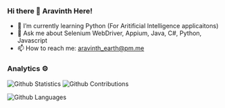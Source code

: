### Hi there 👋 Aravinth Here! 

- 🌱 I’m currently learning Python (For Aritificial Intelligence applicaitons)
- 💬 Ask me about Selenium WebDriver, Appium, Java, C#, Python, Javascript
- 📫 How to reach me: <aravinth_earth@pm.me>

### Analytics ⚙️

![Github Statistics](https://github-readme-stats.vercel.app/api/?username=Aravinth-Earth&theme=onedark&count_private=true&show_icons=true)
![Github Contributions](https://github-readme-streak-stats.herokuapp.com/?user=Aravinth-Earth&theme=onedark&hide_border=true)

![Github Languages](https://github-readme-stats.vercel.app/api/top-langs/?username=Aravinth-Earth&theme=onedark&langs_count=10&count_private=true)
